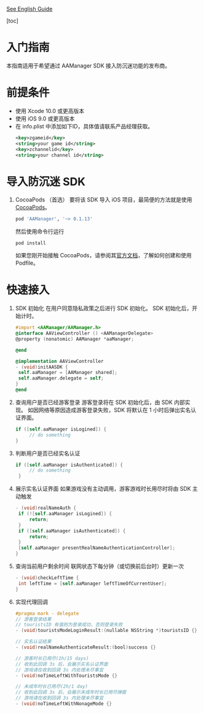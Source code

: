 
[See English Guide](https://github.com/yumimobi/AASDKDemo-iOS/blob/main/Anti-Addiction-iOS.md)

[toc]

# 入门指南
本指南适用于希望通过 AAManager SDK 接入防沉迷功能的发布商。
# 前提条件
- 使用 Xcode 10.0 或更高版本
- 使用 iOS 9.0 或更高版本
- 在 info.plist 中添加如下ID，具体值请联系产品经理获取。
  ```xml
  <key>zgameid</key>
  <string>your game id</string>
  <key>zchannelid</key>
  <string>your channel id</string>
  ```
# 导入防沉迷 SDK
1. CocoaPods （首选）
   要将该 SDK 导入 iOS 项目，最简便的方法就是使用 [CocoaPods](https://guides.cocoapods.org/using/getting-started)。
   ```ruby
   pod 'AAManager', '~> 0.1.13'
   ```
   然后使用命令行运行
   ```shell
   pod install
   ```
   如果您刚开始接触 CocoaPods，请参阅其[官方文档](https://guides.cocoapods.org/using/using-cocoapods)，了解如何创建和使用 Podfile。
# 快速接入
1. SDK 初始化
   在用户同意隐私政策之后进行 SDK 初始化。
   SDK 初始化后，开始计时。
   ```objective-c
   #import <AAManager/AAManager.h>
   @interface AAViewController () <AAManagerDelegate>
   @property (nonatomic) AAManager *aaManager;
   
   @end
   
   @implementation AAViewController
   - (void)initAASDK {
    self.aaManager = [AAManager shared];
    self.aaManager.delegate = self;
   }
   @end
   ```
2. 查询用户是否已经游客登录
   游客登录将在 SDK 初始化后，由 SDK 内部实现。
   如因网络等原因造成游客登录失败，SDK 将默认在 1 小时后弹出实名认证界面。
   ```objective-c
   if ([self.aaManager isLogined]) {
        // do something
   }
   ```
3. 判断用户是否已经实名认证
   ```objective-c
   if ([self.aaManager isAuthenticated]) {
        // do something
    }
   ```
4. 展示实名认证界面
   如果游戏没有主动调用，游客游戏时长用尽时将由 SDK 主动触发
   ```objective-c
   - (void)realNameAuth {
    if (![self.aaManager isLogined]) {
        return;
    }
    if ([self.aaManager isAuthenticated]) {
        return;
    }
    [self.aaManager presentRealNameAuthenticationController];
   }
   ```
5. 查询当前用户剩余时间
   联网状态下每分钟（或切换前后台时）更新一次
   ```objective-c
   - (void)checkLeftTime {
    int leftTime = [self.aaManager leftTimeOfCurrentUser];
   }
   ```
6. 实现代理回调
   ```objective-c
   #pragma mark - delegate
   // 游客登录结果
   // touristsID 有值则为登录成功，否则登录失败
   - (void)touristsModeLoginResult:(nullable NSString *)touristsID {}
   
   // 实名认证结果
   - (void)realNameAuthenticateResult:(bool)success {}
   
   // 游客时长已用尽(1h/15 days)
   // 收到此回调 3s 后，会展示实名认证界面
   // 游戏请在收到回调 3s 内处理未尽事宜
   - (void)noTimeLeftWithTouristsMode {}
   
   // 未成年时长已用尽(2h/1 day)
   // 收到此回调 3s 后，会展示未成年时长已用尽弹窗
   // 游戏请在收到回调 3s 内处理未尽事宜
   - (void)noTimeLeftWithNonageMode {}
   ```